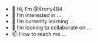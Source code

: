 - 👋 Hi, I’m @Krony484
- 👀 I’m interested in ...
- 🌱 I’m currently learning ...
- 💞️ I’m looking to collaborate on ...
- 📫 How to reach me ...

<!---
Krony484/Krony484 is a ✨ special ✨ repository because its `README.md` (this file) appears on your GitHub profile.
You can click the Preview link to take a look at your changes.
--->
